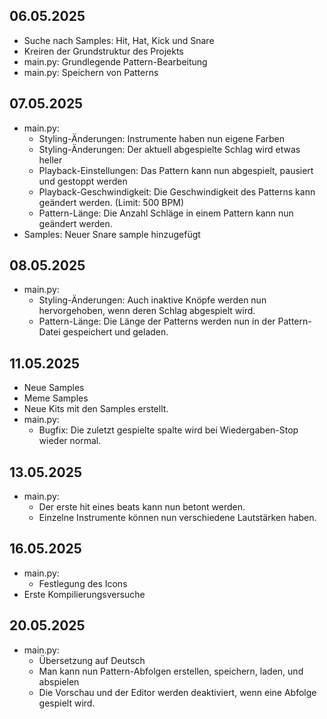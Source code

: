 ## 06.05.2025
- Suche nach Samples: Hit, Hat, Kick und Snare
- Kreiren der Grundstruktur des Projekts
- main.py: Grundlegende Pattern-Bearbeitung
- main.py: Speichern von Patterns
## 07.05.2025
- main.py: 
    - Styling-Änderungen: Instrumente haben nun eigene Farben
    - Styling-Änderungen: Der aktuell abgespielte Schlag wird etwas heller
    - Playback-Einstellungen: Das Pattern kann nun abgespielt, pausiert und gestoppt werden
    - Playback-Geschwindigkeit: Die Geschwindigkeit des Patterns kann geändert werden. (Limit: 500 BPM)
    - Pattern-Länge: Die Anzahl Schläge in einem Pattern kann nun geändert werden.
- Samples: Neuer Snare sample hinzugefügt
## 08.05.2025
- main.py:
    - Styling-Änderungen: Auch inaktive Knöpfe werden nun hervorgehoben, wenn deren Schlag abgespielt wird.
    - Pattern-Länge: Die Länge der Patterns werden nun in der Pattern-Datei gespeichert und geladen.
## 11.05.2025
- Neue Samples
- Meme Samples
- Neue Kits mit den Samples erstellt.
- main.py:
    - Bugfix: Die zuletzt gespielte spalte wird bei Wiedergaben-Stop wieder normal.
## 13.05.2025
- main.py:
    - Der erste hit eines beats kann nun betont werden.
    - Einzelne Instrumente können nun verschiedene Lautstärken haben.
## 16.05.2025
- main.py:
    - Festlegung des Icons
- Erste Kompilierungsversuche
## 20.05.2025
- main.py:
    - Übersetzung auf Deutsch
    - Man kann nun Pattern-Abfolgen erstellen, speichern, laden, und abspielen
    - Die Vorschau und der Editor werden deaktiviert, wenn eine Abfolge gespielt wird.